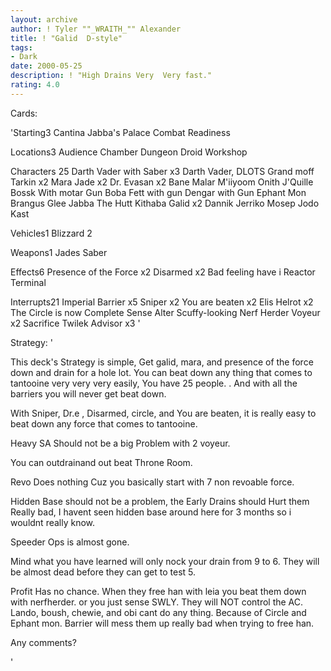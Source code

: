 ```yaml
---
layout: archive
author: ! Tyler ""_WRAITH_"" Alexander
title: ! "Galid  D-style"
tags:
- Dark
date: 2000-05-25
description: ! "High Drains Very  Very fast."
rating: 4.0
---
```

Cards: 

'Starting3
Cantina
Jabba's Palace
Combat Readiness

Locations3
Audience Chamber
Dungeon
Droid Workshop

Characters 25
Darth Vader with Saber x3
Darth Vader, DLOTS
Grand moff Tarkin x2
Mara Jade x2
Dr. Evasan x2
Bane Malar
M'iiyoom Onith
J'Quille
Bossk With motar Gun
Boba Fett with gun
Dengar with Gun
Ephant Mon
Brangus Glee
Jabba The Hutt
Kithaba
Galid x2
Dannik Jerriko
Mosep
Jodo Kast

Vehicles1
Blizzard 2

Weapons1
Jades Saber

Effects6
Presence of the Force x2
Disarmed x2
Bad feeling have i
Reactor Terminal

Interrupts21
Imperial Barrier x5
Sniper x2
You are beaten x2
Elis Helrot x2
The Circle is now Complete
Sense
Alter
Scuffy-looking Nerf Herder
Voyeur x2
Sacrifice
Twilek Advisor x3
'

Strategy: '

This deck's Strategy is simple, Get galid, mara, and presence of the force down and drain for a hole lot. You can beat down any thing that comes to tantooine very very very easily, You have 25 people. .  And with all the barriers you will never get beat down.

With Sniper, Dr.e , Disarmed, circle, and You are beaten, it is really easy to beat down any force that comes to tantooine.

Heavy SA Should not be a big Problem with 2 voyeur.

You can outdrainand out beat Throne Room.

Revo Does nothing Cuz you basically start with 7 non revoable force.

Hidden Base should not be a problem, the Early Drains should Hurt them Really bad, I havent seen hidden base around here for 3 months so i wouldnt really know.

Speeder Ops is almost gone.

Mind what you have learned will only nock your drain from 9 to 6. They will be almost dead before they can get to test 5.

Profit Has no chance.  When they free han with leia you beat them down with nerfherder. or you just sense SWLY.
They will NOT control the AC.  Lando, boush, chewie, and obi cant do any thing.  Because of Circle and Ephant mon.
Barrier will mess them up really bad when trying to free han.

Any comments?

'